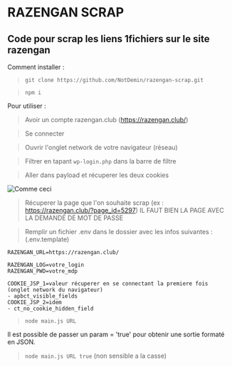 # RAZENGAN SCRAP

## Code pour scrap les liens 1fichiers sur le site razengan

Comment installer :
>`git clone https://github.com/NotDemin/razengan-scrap.git` 

>`npm i`

Pour utiliser : 
>Avoir un compte razengan.club (https://razengan.club/)

>Se connecter

>Ouvrir l'onglet network de votre navigateur (réseau)

>Filtrer en tapant `wp-login.php` dans la barre de filtre

>Aller dans payload et récuperer les deux cookies

![Comme ceci](https://cdn.discordapp.com/attachments/870433433996890193/1296747353725997076/tesdzqzd.png?ex=67136995&is=67121815&hm=ff5ab397634db66e433c6d7f662e0585db61415d3d4761c1294902beca90b4cb&)

>Récuperer la page que l'on souhaite scrap (ex : https://razengan.club/?page_id=5297) 
>IL FAUT BIEN LA PAGE AVEC LA DEMANDE DE MOT DE PASSE

>Remplir un fichier .env dans le dossier avec les infos suivantes : 
>(.env.template)
```
RAZENGAN_URL=https://razengan.club/

RAZENGAN_LOG=votre_login
RAZENGAN_PWD=votre_mdp

COOKIE_JSP_1=valeur récuperer en se connectant la premiere fois (onglet network du navigateur)
- apbct_visible_fields
COOKIE_JSP_2=idem
- ct_no_cookie_hidden_field
```

>`node main.js URL`

Il est possible de passer un param = 'true' pour obtenir une sortie formaté en JSON. 
>`node main.js URL true` (non sensible a la casse)